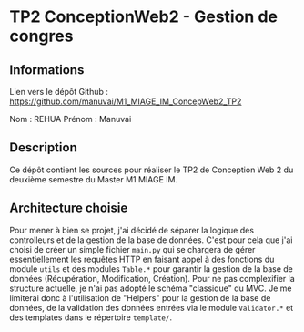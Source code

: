 # TP2 ConceptionWeb2 - Gestion de congres

## Informations
Lien vers le dépôt Github : https://github.com/manuvai/M1_MIAGE_IM_ConcepWeb2_TP2

Nom : REHUA
Prénom : Manuvai

## Description
Ce dépôt contient les sources pour réaliser le TP2 de Conception Web 2 du deuxième semestre du Master M1 MIAGE IM.

## Architecture choisie
Pour mener à bien se projet, j'ai décidé de séparer la logique des controlleurs et de la gestion de la base de données. C'est pour cela que j'ai choisi de créer un simple fichier `main.py` qui se chargera de gérer essentiellement les requêtes HTTP en faisant appel à des fonctions du module `utils` et des modules `Table.*` pour garantir la gestion de la base de données (Récupération, Modification, Création).
Pour ne pas complexifier la structure actuelle, je n'ai pas adopté le schéma "classique" du MVC. Je me limiterai donc à l'utilisation de "Helpers" pour la gestion de la base de données, de la validation des données entrées via le module `Validator.*` et des templates dans le répertoire `template/`.
